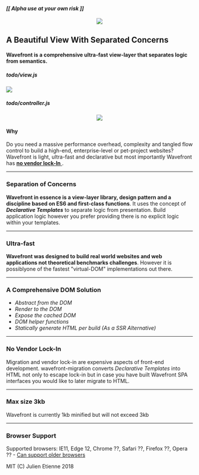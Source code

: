 #### _[[ Alpha use at your own risk ]]_
<p align="center"><img src="http://oi66.tinypic.com/fmrlnc.jpg" >

## A Beautiful View With Separated Concerns 

#### Wavefront is a comprehensive ultra-fast view-layer that separates logic from semantics.

##### todo/view.js
<img src="http://oi63.tinypic.com/2ihnvdh.jpg" >

##### todo/controller.js
<p align="center"><img src="http://oi63.tinypic.com/rvwn7b.jpg" ></p>


#### Why
Do you need a massive performance overhead, complexity and tangled flow control to build a high-end, enterprise-level or pet-project websites? Wavefront is light, ultra-fast and declarative but most importantly Wavefront has [**no vendor lock-In** ](https://en.wikipedia.org/wiki/Vendor_lock-in).
___
### Separation of Concerns
**Wavefront in essence is a view-layer library, design pattern and a discipline based on ES6 and first-class functions**. It uses the concept of **_Declarative Templates_** to separate logic from presentation. Build application logic however you prefer providing there is no explicit logic within your templates. 
___
### Ultra-fast
**Wavefront was designed to build real world websites and web applications not theoretical benchmarks challenges**. However it is possiblyone of the fastest "virtual-DOM" implementations out there.
___
### A Comprehensive DOM Solution
- _Abstract from the DOM_
- _Render to the DOM_
- _Expose the cached DOM_
- _DOM helper functions_
- _Statically generate HTML per build (As a SSR Alternative)_
___
### No Vendor Lock-In
Migration and vendor lock-in are expensive aspects of front-end development. wavefront-migration converts _Declarative Templates_ into HTML not only to escape lock-in but in case you have built Wavefront SPA interfaces you would like to later migrate to HTML.  
___
### Max size 3kb 
Wavefront is currently 1kb minified but will not exceed 3kb
___
### Browser Support
Supported browsers:
IE11, Edge 12, Chrome ??, Safari ??, Firefox ??, Opera ?? - [Can support older browsers](#)


MIT (C) Julien Etienne 2018

